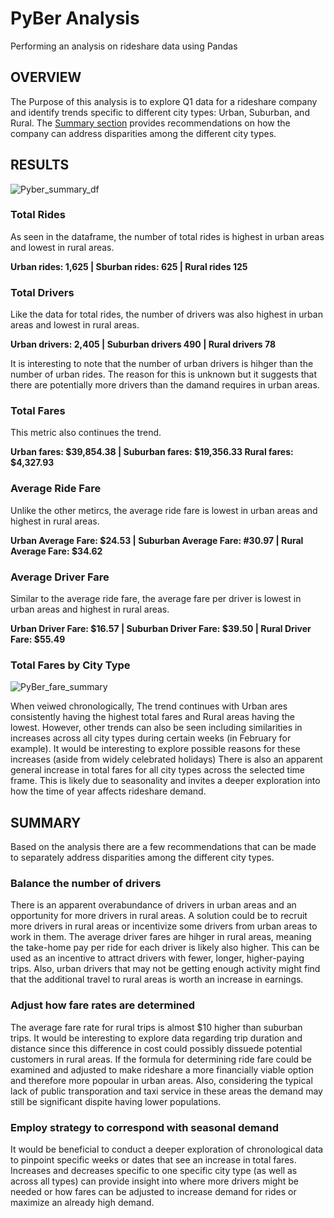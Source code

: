 # PyBer Analysis

Performing an analysis on rideshare data using Pandas

## OVERVIEW
The Purpose of this analysis is to explore Q1 data for a rideshare company and identify trends specific to different city types: Urban, Suburban, and Rural. The [Summary section](https://github.com/TheodoraNell/PyBer_Analysis/blob/main/README.md#summary) provides recommendations on how the company can address disparities among the different city types. 

## RESULTS

![Pyber_summary_df](https://user-images.githubusercontent.com/99051640/168494491-e3b2c758-168a-4d87-b964-ef3fff46069b.png)

### Total Rides

As seen in the dataframe, the number of total rides is highest in urban areas and lowest in rural areas.

**Urban rides: 1,625 | Sburban rides: 625 | Rural rides 125**

### Total Drivers

Like the data for total rides, the number of drivers was also highest in urban areas and lowest in rural areas.

**Urban drivers: 2,405 | Suburban drivers 490 | Rural drivers 78**

It is interesting to note that the number of urban drivers is hihger than the number of urban rides. The reason for this is unknown but it suggests that there are potentially more drivers than the damand requires in urban areas. 

### Total Fares

This metric also continues the trend.

**Urban fares: $39,854.38 | Suburban fares: $19,356.33 Rural fares: $4,327.93** 

### Average Ride Fare

Unlike the other metircs, the average ride fare is lowest in urban areas and highest in rural areas.

**Urban Average Fare: $24.53 | Suburban Average Fare: #30.97 | Rural Average Fare: $34.62**

### Average Driver Fare

Similar to the average ride fare, the average fare per driver is lowest in urban areas and highest in rural areas.

**Urban Driver Fare: $16.57 | Suburban Driver Fare: $39.50 | Rural Driver Fare: $55.49**

### Total Fares by City Type
![PyBer_fare_summary](https://user-images.githubusercontent.com/99051640/168496255-43ead86c-096c-4a63-ac1f-dcfc2cd94208.png)

When veiwed chronologically, The trend continues with Urban ares consistently having the highest total fares and Rural areas having the lowest. However, other trends can also be seen including similarities in increases across all city types during certain weeks (in February for example). It would be interesting to explore possible reasons for these increases (aside from widely celebrated holidays) There is also an apparent general increase in total fares for all city types across the selected time frame. This is likely due to seasonality and invites a deeper exploration into how the time of year affects rideshare demand. 

## SUMMARY

Based on the analysis there are a few recommendations that can be made to separately address disparities among the different city types. 

### Balance the number of drivers

There is an apparent overabundance of drivers in urban areas and an opportunity for more drivers in rural areas. A solution could be to recruit more drivers in rural areas or incentivize some drivers from urban areas to work in them. The average driver fares are hihger in rural areas, meaning the take-home pay per ride for each driver is likely also higher. This can be used as an incentive to attract drivers with fewer, longer, higher-paying trips. Also, urban drivers that may not be getting enough activity might find that the additional travel to rural areas is worth an increase in earnings. 

### Adjust how fare rates are determined

The average fare rate for rural trips is almost $10 higher than suburban trips. It would be interesting to explore data regarding trip duration and distance since this difference in cost could possibly dissuede potential customers in rural areas. If the formula for determining ride fare could be examined and adjusted to make rideshare a more financially viable option and therefore more popoular in urban areas. Also, considering the typical lack of public transporation and taxi service in these areas the demand may still be significant dispite having lower populations. 

### Employ strategy to correspond with seasonal demand

It would be beneficial to conduct a deeper exploration of chronological data to pinpoint specific weeks or dates that see an increase in total fares. Increases and decreases specific to one specific city type (as well as across all types) can provide insight into where more drivers might be needed or how fares can be adjusted to increase demand for rides or maximize an already high demand. 
